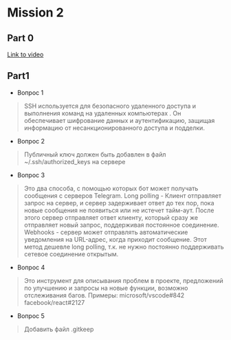 # Mission 2

## Part 0

[Link to video]([https://www.youtube.com/watch?v=UUhavvMO2FQ](https://youtu.be/LCPQv4Xa7p0))

## Part1

- Вопрос 1	 
> SSH используется для безопасного удаленного доступа и выполнения команд на удаленных компьютерах . Он обеспечивает шифрование данных и аутентификацию, защищая информацию от несанкционированного доступа и подделки.  

- Вопрос 2	 
> Публичный ключ должен быть добавлен в файл ~/.ssh/authorized_keys на сервере  

- Вопрос 3	 
> Это два способа, с помощью которых бот может получать сообщения с серверов Telegram. Long polling - Клиент отправляет запрос на сервер, и сервер задерживает ответ до тех пор, пока новые сообщения не появиться или не истечет тайм-аут. После этого сервер отправляет ответ клиенту, который сразу же отправляет новый запрос, поддерживая постоянное соединение. Webhooks - сервер может отправлять автоматические уведомления на URL-адрес, когда приходит сообщение. Этот метод дешевле long polling, т.к. не нужно постоянно поддерживать сетевое соединение открытым.  

- Вопрос 4	 
> Это инструмент для описывания проблем в проекте, предложений по улучшению и запросы на новые функции, возможно отслеживания багов. Примеры: microsoft/vscode#842 facebook/react#2127  

- Вопрос 5	 
> Добавить файл .gitkeep  

